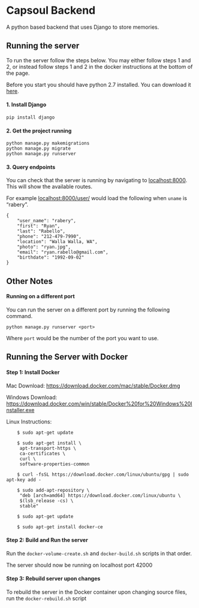 # Capsoul Backend
A python based backend that uses Django to store memories.

## Running the server

To run the server follow the steps below.
You may either follow steps 1 and 2, or instead follow steps 1 and 2 in the docker instructions at the bottom of the page.

Before you start you should have python 2.7 installed. You can download it [here](https://www.python.org/downloads/).

#### 1. Install Django
```
pip install django
```
#### 2. Get the project running
```
python manage.py makemigrations
python manage.py migrate
python manage.py runserver
```

#### 3. Query endpoints
You can check that the server is running by navigating to [localhost:8000](http://localhost:8000). This will show the available routes.

For example [localhost:8000/user/<uname>](http://localhost:8000/users/rabery) would load the following when `uname` is “rabery”.
```
{
    "user_name": "rabery",
    "first": "Ryan",
    "last": "Rabello",
    "phone": "212-479-7990",
    "location": "Walla Walla, WA",
    "photo": "ryan.jpg",
    "email": "ryan.rabello@gmail.com",
    "birthdate": "1992-09-02"
}
```

## Other Notes
#### Running on a different port
You can run the server on a different port by running the following command.
```
python manage.py runserver <port>
```
Where `port` would be the number of the port you want to use.

## Running the Server with Docker
#### Step 1: Install Docker
Mac Download: https://download.docker.com/mac/stable/Docker.dmg

Windows Download: https://download.docker.com/win/stable/Docker%20for%20Windows%20Installer.exe

Linux Instructions:
```
	$ sudo apt-get update

	$ sudo apt-get install \
	 apt-transport-https \
	 ca-certificates \
	 curl \
	 software-properties-common

	$ curl -fsSL https://download.docker.com/linux/ubuntu/gpg | sudo apt-key add -

	$ sudo add-apt-repository \
	 "deb [arch=amd64] https://download.docker.com/linux/ubuntu \
	 $(lsb_release -cs) \
	 stable"

	$ sudo apt-get update

	$ sudo apt-get install docker-ce
```

#### Step 2: Build and Run the server
Run the `docker-volume-create.sh` and `docker-build.sh` scripts in that order.

The server should now be running on localhost port 42000

#### Step 3: Rebuild server upon changes
To rebuild the server in the Docker container upon changing source files, run the `docker-rebuild.sh` script
